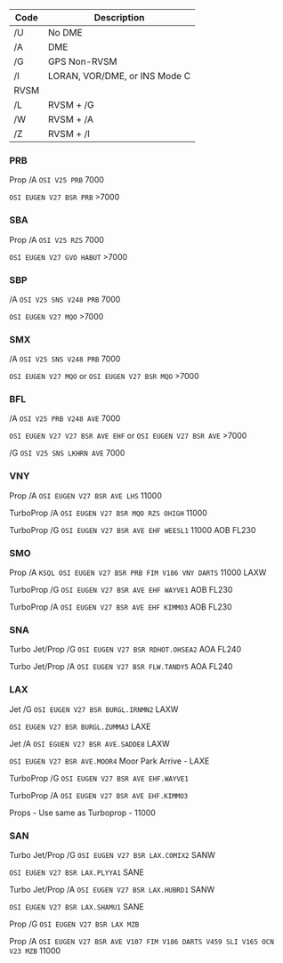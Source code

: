 | Code | Description |
|--| --|
|/U |No DME|
|/A |DME|
|/G |GPS Non-RVSM|
|/I |LORAN, VOR/DME, or INS Mode C|
|RVSM|
|/L |RVSM + /G|
|/W |RVSM + /A|
|/Z |RVSM + /I|


### PRB
Prop /A
```OSI V25 PRB``` 7000

```OSI EUGEN V27 BSR PRB``` >7000

### SBA
Prop /A
```OSI V25 RZS``` 7000

```OSI EUGEN V27 GVO HABUT``` >7000

### SBP
/A
```OSI V25 SNS V248 PRB``` 7000

```OSI EUGEN V27 MQO``` >7000

### SMX
/A
```OSI V25 SNS V248 PRB``` 7000

```OSI EUGEN V27 MQO``` or ```OSI EUGEN V27 BSR MQO``` >7000

### BFL
/A
```OSI V25 PRB V248 AVE``` 7000

```OSI EUGEN V27 V27 BSR AVE EHF``` or ```OSI EUGEN V27 BSR AVE``` >7000

/G
```OSI V25 SNS LKHRN AVE``` 7000

### VNY
Prop /A
```OSI EUGEN V27 BSR AVE LHS``` 11000

TurboProp /A
```OSI EUGEN V27 BSR MQO RZS OHIGH``` 11000

TurboProp /G
```OSI EUGEN V27 BSR AVE EHF WEESL1``` 11000 AOB FL230

### SMO
Prop /A
```KSQL OSI EUGEN V27 BSR PRB FIM V186 VNY DARTS``` 11000 LAXW 

TurboProp /G
```OSI EUGEN V27 BSR AVE EHF WAYVE1``` AOB FL230

TurboProp /A
```OSI EUGEN V27 BSR AVE EHF KIMMO3``` AOB FL230

### SNA
Turbo Jet/Prop /G
```OSI EUGEN V27 BSR RDHOT.OHSEA2``` AOA FL240

Turbo Jet/Prop /A
```OSI EUGEN V27 BSR FLW.TANDY5``` AOA FL240

### LAX
Jet /G
```OSI EUGEN V27 BSR BURGL.IRNMN2``` LAXW

```OSI EUGEN V27 BSR BURGL.ZUMMA3``` LAXE

Jet /A
```OSI EGUEN V27 BSR AVE.SADDE8``` LAXW

```OSI EUGEN V27 BSR AVE.MOOR4``` Moor Park Arrive - LAXE

TurboProp /G
```OSI EUGEN V27 BSR AVE EHF.WAYVE1```

TurboProp /A
```OSI EUGEN V27 BSR AVE EHF.KIMMO3```

Props - Use same as Turboprop - 11000

### SAN
Turbo Jet/Prop /G
```OSI EUGEN V27 BSR LAX.COMIX2``` SANW

```OSI EUGEN V27 BSR LAX.PLYYA1``` SANE

Turbo Jet/Prop /A
```OSI EUGEN V27 BSR LAX.HUBRD1``` SANW

```OSI EUGEN V27 BSR LAX.SHAMU1``` SANE

Prop /G
```OSI EUGEN V27 BSR LAX MZB```

Prop /A
```OSI EUGEN V27 BSR AVE V107 FIM V186 DARTS V459 SLI V165 OCN V23 MZB``` 11000
